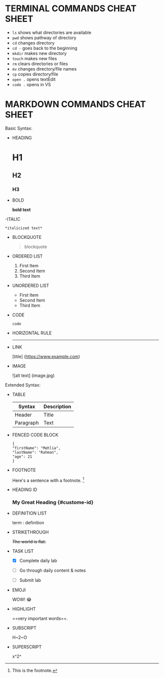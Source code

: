 # TERMINAL COMMANDS CHEAT SHEET

- `ls` shows what directories are available
- `pwd` shows pathway of directory 
- `cd` changes directory
- `cd -` goes back to the beginning
- `mkdir` makes new directory
- `touch` makes new files
- `rm` clears directories or files
- `mv` changes directory/file names
- `cp` copies directory/file
- `open .` opens textEdit
- `code .` opens in VS


# MARKDOWN COMMANDS CHEAT SHEET

Basic Syntax:

- HEADING

	# H1
	## H2
	### H3


- BOLD

	**bold text**

-ITALIC

	*italicized text*


- BLOCKQUOTE

	> blockquote


- ORDERED LIST

	1. First Item
	2. Second Item
	3. Third Item

- UNORDERED LIST

	- First Item
	- Second Item
	- Third Item


- CODE

	`code`


- HORIZONTAL RULE

	---


- LINK

	[title] (https://www.example.com)


- IMAGE

	![alt text] (image.jpg)



Extended Syntax:

- TABLE

	| Syntax | Description |
	| ----------- | ----------- |
	| Header | Title |
	| Paragraph | Text |


- FENCED CODE BLOCK

	```
	{
	"firstName": "Mehlia",
	"lastName": "Rahman",
	"age": 21
	}
	```

- FOOTNOTE

	Here's a sentence with a footnote. [^1]
	[^1]: This is the footnote.


- HEADING ID

	### My Great Heading {#custome-id}


- DEFINITION LIST

	term
	: definition


- STRIKETHROUGH

	~~The world is flat.~~


- TASK LIST

	- [x] Complete daily lab
	- [ ] Go through daily content & notes
	- [ ] Submit lab


- EMOJI

	WOW! :joy:


- HIGHLIGHT 

	==very important words==.

	
- SUBSCRIPT

	H~2~O


- SUPERSCRIPT

	x^2^


